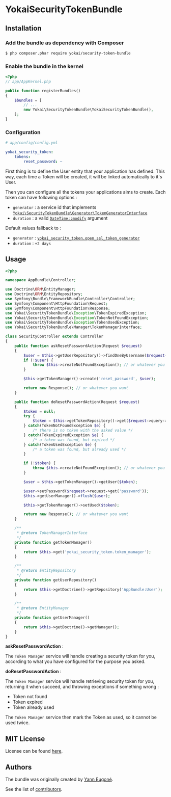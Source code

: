 YokaiSecurityTokenBundle
========================

Installation
------------

### Add the bundle as dependency with Composer

``` bash
$ php composer.phar require yokai/security-token-bundle
```

### Enable the bundle in the kernel

``` php
<?php
// app/AppKernel.php

public function registerBundles()
{
    $bundles = [
        // ...
        new Yokai\SecurityTokenBundle\YokaiSecurityTokenBundle(),
    ];
}
```


### Configuration

``` yaml
# app/config/config.yml

yokai_security_token:
    tokens:
        reset_password: ~
```

First thing is to define the User entity that your application has defined.
This way, each time a Token will be created, it will be linked automatically to it's User.

Then you can configure all the tokens your applications aims to create.
Each token can have following options :

- `generator` : a service id that implements [`Yokai\SecurityTokenBundle\Generator\TokenGeneratorInterface`](Generator/TokenGeneratorInterface)
- `duration` : a valid [`DateTime::modify`](php.net/manual/datetime.modify.php) argument

Default values fallback to :

- `generator` : [`yokai_security_token.open_ssl_token_generator`](Generator/OpenSslTokenGenerator)
- `duration` : `+2 days`


Usage
-----

``` php
<?php

namespace AppBundle\Controller;

use Doctrine\ORM\EntityManager;
use Doctrine\ORM\EntityRepository;
use Symfony\Bundle\FrameworkBundle\Controller\Controller;
use Symfony\Component\HttpFoundation\Request;
use Symfony\Component\HttpFoundation\Response;
use Yokai\SecurityTokenBundle\Exception\TokenExpiredException;
use Yokai\SecurityTokenBundle\Exception\TokenNotFoundException;
use Yokai\SecurityTokenBundle\Exception\TokenUsedException;
use Yokai\SecurityTokenBundle\Manager\TokenManagerInterface;

class SecurityController extends Controller
{
    public function askResetPasswordAction(Request $request)
    {
        $user = $this->getUserRepository()->findOneByUsername($request->request->get('username'));
        if (!$user) {
            throw $this->createNotFoundException(); // or whatever you want
        }

        $this->getTokenManager()->create('reset_password', $user);

        return new Response(); // or whatever you want
    }

    public function doResetPasswordAction(Request $request)
    {
        $token = null;
        try {
            $token = $this->getTokenRepository()->get($request->query->get('token'), 'reset_password');
        } catch(TokenNotFoundException $e) {
            /* there is no token with the asked value */
        } catch(TokenExpiredException $e) {
            /* a token was found, but expired */
        } catch(TokenUsedException $e) {
            /* a token was found, but already used */
        }

        if (!$token) {
            throw $this->createNotFoundException(); // or whatever you want
        }

        $user = $this->getTokenManager()->getUser($token);

        $user->setPassword($request->request->get('password'));
        $this->getUserManager()->flush($user);

        $this->getTokenManager()->setUsed($token);

        return new Response(); // or whatever you want
    }

    /**
     * @return TokenManagerInterface
     */
    private function getTokenManager()
    {
        return $this->get('yokai_security_token.token_manager');
    }

    /**
     * @return EntityRepository
     */
    private function getUserRepository()
    {
        return $this->getDoctrine()->getRepository('AppBundle:User');
    }

    /**
     * @return EntityManager
     */
    private function getUserManager()
    {
        return $this->getDoctrine()->getManager();
    }
}
```

**askResetPasswordAction** :

The `Token Manager` service will handle creating a security token for you,
according to what you have configured for the purpose you asked.


**doResetPasswordAction** :

The `Token Manager` service will handle retrieving security token for you,
returning it when succeed, and throwing exceptions if something wrong :

- Token not found
- Token expired
- Token already used

The `Token Manager` service then mark the Token as used, so it cannot be used twice.


MIT License
-----------

License can be found [here](https://github.com/yokai-php/security-token-bundle/blob/master/LICENSE).


Authors
-------

The bundle was originally created by [Yann Eugoné](https://github.com/yann-eugone).

See the list of [contributors](https://github.com/yokai-php/security-token-bundle/contributors).

